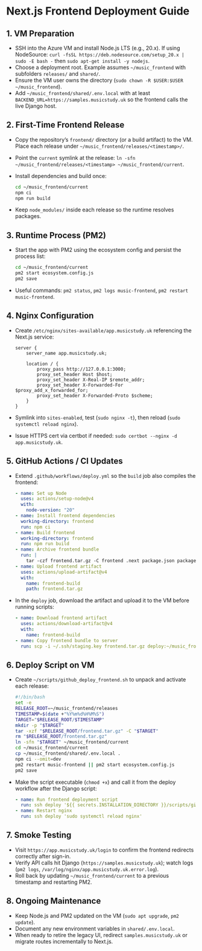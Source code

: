 <!-- frontend_deployment.md -->
<!-- Step-by-step reference for provisioning and deploying the Next.js frontend on the production VM. -->
<!-- Ensures future deploys to app.musicstudy.uk can be reproduced without missing setup steps. -->
# Next.js Frontend Deployment Guide

## 1. VM Preparation

- SSH into the Azure VM and install Node.js LTS (e.g., 20.x). If using NodeSource: `curl -fsSL https://deb.nodesource.com/setup_20.x | sudo -E bash -` then `sudo apt-get install -y nodejs`.
- Choose a deployment root. Example assumes `~/music_frontend` with subfolders `releases/` and `shared/`.
- Ensure the VM user owns the directory (`sudo chown -R $USER:$USER ~/music_frontend`).
- Add `~/music_frontend/shared/.env.local` with at least `BACKEND_URL=https://samples.musicstudy.uk` so the frontend calls the live Django host.

## 2. First-Time Frontend Release

- Copy the repository’s `frontend/` directory (or a build artifact) to the VM. Place each release under `~/music_frontend/releases/<timestamp>/`.
- Point the `current` symlink at the release: `ln -sfn ~/music_frontend/releases/<timestamp> ~/music_frontend/current`.
- Install dependencies and build once:

  ```bash
  cd ~/music_frontend/current
  npm ci
  npm run build
  ```

- Keep `node_modules/` inside each release so the runtime resolves packages.

## 3. Runtime Process (PM2)

- Start the app with PM2 using the ecosystem config and persist the process list:

  ```bash
  cd ~/music_frontend/current
  pm2 start ecosystem.config.js
  pm2 save
  ```

- Useful commands: `pm2 status`, `pm2 logs music-frontend`, `pm2 restart music-frontend`.

## 4. Nginx Configuration

- Create `/etc/nginx/sites-available/app.musicstudy.uk` referencing the Next.js service:

  ```nginx
  server {
      server_name app.musicstudy.uk;

      location / {
          proxy_pass http://127.0.0.1:3000;
          proxy_set_header Host $host;
          proxy_set_header X-Real-IP $remote_addr;
          proxy_set_header X-Forwarded-For $proxy_add_x_forwarded_for;
          proxy_set_header X-Forwarded-Proto $scheme;
      }
  }
  ```

- Symlink into `sites-enabled`, test (`sudo nginx -t`), then reload (`sudo systemctl reload nginx`).
- Issue HTTPS cert via certbot if needed: `sudo certbot --nginx -d app.musicstudy.uk`.

## 5. GitHub Actions / CI Updates

- Extend `.github/workflows/deploy.yml` so the `build` job also compiles the frontend:

  ```yaml
  - name: Set up Node
    uses: actions/setup-node@v4
    with:
      node-version: "20"
  - name: Install frontend dependencies
    working-directory: frontend
    run: npm ci
  - name: Build frontend
    working-directory: frontend
    run: npm run build
  - name: Archive frontend bundle
    run: |
      tar -czf frontend.tar.gz -C frontend .next package.json package-lock.json public ecosystem.config.js
  - name: Upload frontend artifact
    uses: actions/upload-artifact@v4
    with:
      name: frontend-build
      path: frontend.tar.gz
  ```

- In the `deploy` job, download the artifact and upload it to the VM before running scripts:

  ```yaml
  - name: Download frontend artifact
    uses: actions/download-artifact@v4
    with:
      name: frontend-build
  - name: Copy frontend bundle to server
    run: scp -i ~/.ssh/staging.key frontend.tar.gz deploy:~/music_frontend/releases/frontend.tar.gz
  ```

## 6. Deploy Script on VM

- Create `~/scripts/github_deploy_frontend.sh` to unpack and activate each release:

  ```bash
  #!/bin/bash
  set -e
  RELEASE_ROOT=~/music_frontend/releases
  TIMESTAMP=$(date +"%Y%m%d%H%M%S")
  TARGET="$RELEASE_ROOT/$TIMESTAMP"
  mkdir -p "$TARGET"
  tar -xzf "$RELEASE_ROOT/frontend.tar.gz" -C "$TARGET"
  rm "$RELEASE_ROOT/frontend.tar.gz"
  ln -sfn "$TARGET" ~/music_frontend/current
  cd ~/music_frontend/current
  cp ~/music_frontend/shared/.env.local .
  npm ci --omit=dev
  pm2 restart music-frontend || pm2 start ecosystem.config.js
  pm2 save
  ```

- Make the script executable (`chmod +x`) and call it from the deploy workflow after the Django script:

  ```yaml
  - name: Run frontend deployment script
    run: ssh deploy '${{ secrets.INSTALLATION_DIRECTORY }}/scripts/github_deploy_frontend.sh'
  - name: Restart nginx
    run: ssh deploy 'sudo systemctl reload nginx'
  ```

## 7. Smoke Testing

- Visit `https://app.musicstudy.uk/login` to confirm the frontend redirects correctly after sign-in.
- Verify API calls hit Django (`https://samples.musicstudy.uk`); watch logs (`pm2 logs`, `/var/log/nginx/app.musicstudy.uk.error.log`).
- Roll back by updating `~/music_frontend/current` to a previous timestamp and restarting PM2.

## 8. Ongoing Maintenance

- Keep Node.js and PM2 updated on the VM (`sudo apt upgrade`, `pm2 update`).
- Document any new environment variables in `shared/.env.local`.
- When ready to retire the legacy UI, redirect `samples.musicstudy.uk` or migrate routes incrementally to Next.js.
